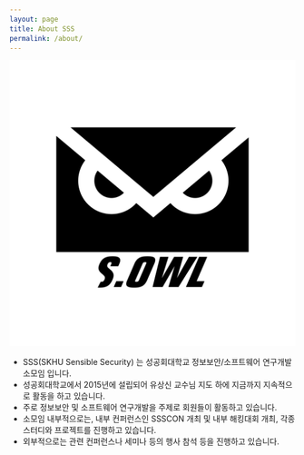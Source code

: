 ```yaml
---
layout: page
title: About SSS
permalink: /about/
---
```


![SSS LOGO](/img/logo.png)

- SSS(SKHU Sensible Security) 는 성공회대학교 정보보안/소프트웨어 연구개발 소모임 입니다.
- 성공회대학교에서 2015년에 설립되어 유상신 교수님 지도 하에 지금까지 지속적으로 활동을 하고 있습니다.
- 주로 정보보안 및 소프트웨어 연구개발을 주제로 회원들이 활동하고 있습니다.
- 소모임 내부적으로는, 내부 컨퍼런스인 SSSCON 개최 및 내부 해킹대회 개최, 각종 스터디와 프로젝트를 진행하고 있습니다.
- 외부적으로는 관련 컨퍼런스나 세미나 등의 행사 참석 등을 진행하고 있습니다.
